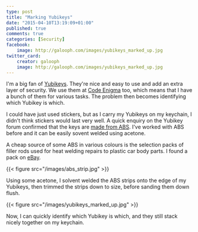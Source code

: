 ```yaml
---
type: post
title: "Marking Yubikeys"
date: "2015-04-10T13:19:09+01:00"
published: true
comments: true
categories: [Security]
facebook:
    image: http://galooph.com/images/yubikeys_marked_up.jpg
twitter_card:
    creator: galooph
    image: http://galooph.com/images/yubikeys_marked_up.jpg
---
```

I'm a big fan of <a href="https://www.yubico.com/">Yubikeys</a>. They're nice and easy to use and add an extra layer of security. We use them at <a href="http://codeenigma.com">Code Enigma</a> too, which means that I have a bunch of them for various tasks. The problem then becomes identifying which Yubikey is which.

<!-- more -->

I could have just used stickers, but as I carry my Yubikeys on my keychain, I didn't think stickers would last very well. A quick enquiry on the Yubikey forum confirmed that the keys are <a href="http://forum.yubico.com/viewtopic.php?p=7139">made from ABS</a>. I've worked with ABS before and it can be easily sovent welded using acetone.

A cheap source of some ABS in various colours is the selection packs of filler rods used for heat welding repairs to plastic car body parts. I found a pack on <a href="http://www.ebay.co.uk/itm/271108796860">eBay</a>.

{{< figure src="/images/abs_strip.jpg" >}}

Using some acetone, I solvent welded the ABS strips onto the edge of my Yubikeys, then trimmed the strips down to size, before sanding them down flush.

{{< figure src="/images/yubikeys_marked_up.jpg" >}}

Now, I can quickly identify which Yubikey is which, and they still stack nicely together on my keychain.